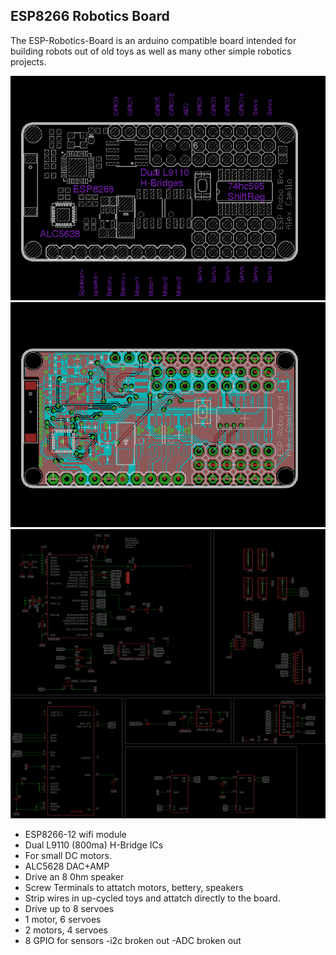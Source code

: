 
## ESP8266 Robotics Board ##

The ESP-Robotics-Board is an arduino compatible board intended for building robots out of old toys as well as many other simple robotics projects.

![hilights](hilights.png)
![board](board.png)
![schematic](schem.png)


- ESP8266-12 wifi module
- Dual L9110 (800ma) H-Bridge ICs
 - For small DC motors.
- ALC5628 DAC+AMP
 - Drive an 8 0hm speaker
- Screw Terminals to attatch motors, bettery, speakers
 - Strip wires in up-cycled toys and attatch directly to the board.
- Drive up to 8 servoes
 - 1 motor, 6 servoes
 - 2 motors, 4 servoes
 - 8 GPIO for sensors
  -i2c broken out
  -ADC broken out
